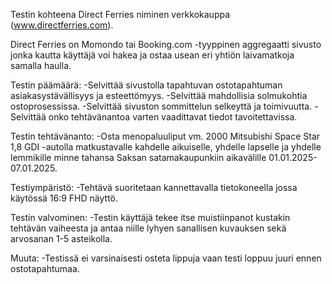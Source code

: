 Testin kohteena Direct Ferries niminen verkkokauppa (www.directferries.com).

Direct Ferries on Momondo tai Booking.com -tyyppinen aggregaatti sivusto jonka kautta käyttäjä voi hakea ja ostaa usean eri yhtiön laivamatkoja samalla haulla.

Testin päämäärä:
-Selvittää sivustolla tapahtuvan ostotapahtuman asiakasystävällisyys ja esteettömyys. 
-Selvittää mahdollisia solmukohtia ostoprosessissa. 
-Selvittää sivuston sommittelun selkeyttä ja toimivuutta. 
-Selvittää onko tehtävänantoa varten vaadittavat tiedot tavoitettavissa.  

Testin tehtävänanto:
-Osta menopaluuliput vm. 2000 Mitsubishi Space Star 1,8 GDI -autolla matkustavalle kahdelle aikuiselle, yhdelle lapselle ja yhdelle lemmikille minne tahansa Saksan satamakaupunkiin aikavälille 01.01.2025-07.01.2025.

Testiympäristö:
-Tehtävä suoritetaan kannettavalla tietokoneella jossa käytössä 16:9 FHD näyttö.

Testin valvominen:
-Testin käyttäjä tekee itse muistiinpanot kustakin tehtävän vaiheesta ja antaa niille lyhyen sanallisen kuvauksen sekä arvosanan 1-5 asteikolla.

Muuta:
-Testissä ei varsinaisesti osteta lippuja vaan testi loppuu juuri ennen ostotapahtumaa.


